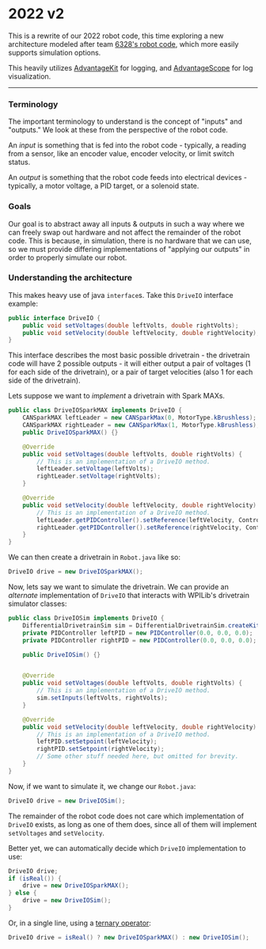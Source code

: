 # 2022 v2

This is a rewrite of our 2022 robot code, this time exploring a new architecture modeled after team [6328's robot code](https://github.com/Mechanical-Advantage/RobotCode2022), which more easily supports simulation options.


This heavily utilizes [AdvantageKit](https://github.com/Mechanical-Advantage/AdvantageKit) for logging, and [AdvantageScope](https://github.com/Mechanical-Advantage/AdvantageScope) for log visualization.

---

### Terminology

The important terminology to understand is the concept of "inputs" and "outputs." We look at these from the perspective of the robot code.

An *input* is something that is fed into the robot code - typically, a reading from a sensor, like an encoder value, encoder velocity, or limit switch status.

An *output* is something that the robot code feeds into electrical devices - typically, a motor voltage, a PID target, or a solenoid state.

### Goals

Our goal is to abstract away all inputs & outputs in such a way where we can freely swap out hardware and not affect the remainder of the robot code. This is because, in simulation, there is no hardware that we can use, so we must provide differing implementations of "applying our outputs" in order to properly simulate our robot.

### Understanding the architecture

This makes heavy use of java `interface`s. Take this `DriveIO` interface example:

```java
public interface DriveIO {
    public void setVoltages(double leftVolts, double rightVolts);
    public void setVelocity(double leftVelocity, double rightVelocity);
}
```

This interface describes the most basic possible drivetrain - the drivetrain code will have 2 possible outputs - it will either output a pair of voltages (1 for each side of the drivetrain), or a pair of target velocities (also 1 for each side of the drivetrain).

Lets suppose we want to *implement* a drivetrain with Spark MAXs.

```java
public class DriveIOSparkMAX implements DriveIO {
    CANSparkMAX leftLeader = new CANSparkMax(0, MotorType.kBrushless);
    CANSparkMAX rightLeader = new CANSparkMax(1, MotorType.kBrushless);
    public DriveIOSparkMAX() {}

    @Override
    public void setVoltages(double leftVolts, double rightVolts) {
        // This is an implementation of a DriveIO method.
        leftLeader.setVoltage(leftVolts);
        rightLeader.setVoltage(rightVolts);
    }

    @Override
    public void setVelocity(double leftVelocity, double rightVelocity) {
        // This is an implementation of a DriveIO method.
        leftLeader.getPIDController().setReference(leftVelocity, ControlType.kVelocity);
        rightLeader.getPIDController().setReference(rightVelocity, ControlType.kVelocity);
    }
}
```

We can then create a drivetrain in `Robot.java` like so:

```java
DriveIO drive = new DriveIOSparkMAX();
```

Now, lets say we want to simulate the drivetrain. We can provide an *alternate* implementation of `DriveIO` that interacts with WPILib's drivetrain simulator classes:

```java
public class DriveIOSim implements DriveIO {
    DifferentialDrivetrainSim sim = DifferentialDrivetrainSim.createKitbotSim(KitbotMotor.kDualCIMPerSide, KitbotGearing.k10p71, KitbotWheelSize.kSixInch, null);
    private PIDController leftPID = new PIDController(0.0, 0.0, 0.0);
    private PIDController rightPID = new PIDController(0.0, 0.0, 0.0);

    public DriveIOSim() {}


    @Override
    public void setVoltages(double leftVolts, double rightVolts) {
        // This is an implementation of a DriveIO method.
        sim.setInputs(leftVolts, rightVolts);
    }

    @Override
    public void setVelocity(double leftVelocity, double rightVelocity) {
        // This is an implementation of a DriveIO method.
        leftPID.setSetpoint(leftVelocity);
        rightPID.setSetpoint(rightVelocity);
        // Some other stuff needed here, but omitted for brevity.
    }
}
```

Now, if we want to simulate it, we change our `Robot.java`:

```java
DriveIO drive = new DriveIOSim();
```

The remainder of the robot code does not care which implementation of `DriveIO` exists, as long as one of them does, since all of them will implement `setVoltages` and `setVelocity`.

Better yet, we can automatically decide which `DriveIO` implementation to use:

```java
DriveIO drive;
if (isReal()) {
    drive = new DriveIOSparkMAX();
} else {
    drive = new DriveIOSim();
}
```

Or, in a single line, using a [ternary operator](https://www.geeksforgeeks.org/java-ternary-operator-with-examples):

```java
DriveIO drive = isReal() ? new DriveIOSparkMAX() : new DriveIOSim();
```
